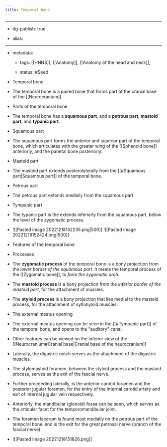 ```yaml
---
title: Temporal bone
---
```


- --

- dg-publish: true

- alias:

- --

- metadata:
	 - tags: [[HNNS]], [[Anatomy]], [[Anatomy of the head and neck]], 

	 - status: #Seed 

- Temporal bone

- The temporal bone is a paired bone that forms part of the cranial base of the [[Neurocranium]].

- Parts of the temporal bone

- The temporal bone has a **squamous part**, and a **petrous part**, **mastoid part**, and **typanic part**.

- Squamous part

- The squamous part forms the anterior and superior part of the temporal bone, which articulates with the greater wing of the [[Sphenoid bone]] anteriorly, and the parietal bone posteriorly.

- Mastoid part

- The mastoid part extends posterolaterally from the [[#Squamous part|Squamous part]] of the temporal bone.

- Petrous part

- The petrous part extends medially from the squamous part.

- Tympanic part

- The typanic part is the extends inferiorly from the squamous part, below the level of the zygomatic process.

- ![[Pasted image 20221218152235.png|500]] ![[Pasted image 20221218152424.png|500]]

- Features of the temporal bone

- Processes

- The **zygomatic process** of the temporal bone is a bony projection from the *lower border of the squamous part*. It meets the temporal process of the [[Zygomatic bone]], to *form the zygomatic arch*.

- The **mastoid process** is a bony projection from the *inferior border of the mastoid part*, for the attachment of muscles.

- The **styloid process** is a bony projection that lies medial to the mastoid process, for the attachment of sytlohyloid muscles.

- The external meatus opening

- The external meatus opening can be seen in the [[#Tympanic part]] of the temporal bone, and opens to the "auditory" canal.

- Other features can be viewed on the inferior view of the [[Neurocranium#Cranial base|Cranial base of the neurocranium]]

- Laterally, the digastric notch serves as the attachment of the digastric muscles.

- The stylomastoid foramen, between the styloid process and the mastoid process, serves as the exit of the fascial nerve.

- Further proceeding laterally, is the anterior carotid foramen and the posterior jugular foramen, for the entry of the internal carotid artery and exit of internal jugular vein respectively.

- Anteriorly, the mandibular (glenoid) fossa can be seen, which serves as the articular facet for the temporomandibular joint.

- The foramen lacerum is found most medially on the petrous part of the temporal bone, and is the exit for the great petrosal nerve (branch of the fascial nerve).

- ![[Pasted image 20221218151826.png]]

